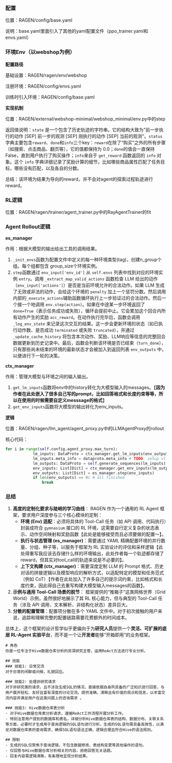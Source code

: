 ### 配置

位置：RAGEN/config/base.yaml

说明：base.yaml里面引入了其他的yaml配置文件（ppo_trainer.yaml和envs.yaml）

### 环境Env（以webshop为例）

**配置路径**

基础设置：RAGEN/ragen/env/webshop

注册环境：RAGEN/config/envs.yaml

训练时引入环境：RAGEN/config/base.yaml

**实现机制**

位置：RAGEN/external/webshop-minimal/webshop_minimal/env.py中的step

返回值说明：`state` 是一个包含了历史轨迹的字符串。它的结构大致为"前一步执行的动作 [SEP] 前一步的观测 [SEP] 刚执行的动作 [SEP] 当前的观测"。`status` 字典主要包含`reward`、`done`和`info`三个key：`reward`在除了“购买”之外的所有步骤（如搜索、点击商品、翻页等），它的值都保持为 0.0；`done`的值会一直保持 False，直到用户执行了购买操作；`info`来自于 `get_reward` 函数返回的 `info` 对象。这个 `info` 字典详细记录了奖励计算的细节，比如哪些商品属性匹配了任务目标，哪些没有匹配，以及各自的分数。

总结：该环境为结果为导向的reward，并不会对agent的探索过程轨迹进行reward。

### RL逻辑

位置：RAGEN/ragen/trainer/agent_trainer.py中的RayAgentTrainer的fit

### Agent Rollout逻辑

**es_manager**

作用：根据大模型的输出给出工具的调用结果。

1. `_init_envs`函数为配置文件中定义的每一种环境类型(tag)，创建n_group个组。每个组都包含 group_size个环境实例。
2. `step`函数通过 `env_input['env_id']` 从 `self.envs` 列表中找到对应的环境实例 `entry`。调用 `_extract_map_valid_actions` 函数检查 LLM 给出的动作（`env_input['actions']`）是否是当前环境允许的合法动作。如果 LLM 生成了无效或非法的动作，会给这个环境的 `penalty` 加上一个惩罚分数。然后调用内部的`_execute_actions`辅助函数循环执行上一步验证过的合法动作。然后一个接一个地调用 `env.step(action)`。如果在中途某一步环境返回了 `done=True`（表示任务成功或失败），循环会提前中止。它会累加这个回合内所有动作产生的奖励 `acc_reward`。在动作执行完毕后，函数会调用 `_log_env_state` 来记录这次交互的结果。这一步会更新环境的状态（如已执行动作数、是否成功 `terminated` 或失败 `truncated`），并通过 `_update_cache_history` 将包含本次动作、奖励、LLM响应等信息的完整回合数据更新到历史记录中。最后，函数会判断该环境是否已结束（`turn_done`），只有那些尚未结束的环境的最新状态才会被加入到返回列表 `env_outputs` 中，以便进行下一轮的决策。

**ctx_manager**

作用：管理大模型与环境之间的输入输出。

1. `get_lm_inputs`函数将env中的history转化为大模型输入的messages。【**因为作者在此处嵌入了很多自己写的prompt，比如回答格式和长度约束等等，所以在使用的时候需要自定义messsage的格式**】
2. `get_env_inputs`函数将大模型的输出转化为env_inputs。

**逻辑**

位置：RAGEN/ragen/llm_agent/agent_proxy.py中的LLMAgentProxy的rollout

核心代码：

```python
for i in range(self.config.agent_proxy.max_turn):
			lm_inputs: DataProto = ctx_manager.get_lm_inputs(env_outputs, prepare_for_update=False)
			lm_inputs.meta_info = dataproto.meta_info # TODO: setup vllm early stop when max length is reached. make sure this can be done
			lm_outputs: DataProto = self.generate_sequences(lm_inputs)
			env_inputs: List[Dict] = ctx_manager.get_env_inputs(lm_outputs)
			env_outputs: List[Dict] = es_manager.step(env_inputs)
			if len(env_outputs) == 0: # all finished
				break
```

### 总结

1. **高度的定制化要求与陡峭的学习曲线**： RAGEN 作为一个通用的 RL Agent 框架，要求用户深度参与三个核心模块的定制：
   - **环境 (Env) 适配**：必须将具体的 Tool-Call 任务（如 API 调用、代码执行）封装成符合 `gymnasium` 接口的 RL 环境，这需要自行定义复杂的状态表示、动作空间映射和奖励函数【此处是能够接受而且必须要做的配置～】。
   - **执行与状态管理 (es_manager)**：需要通过 YAML 精确配置环境的并行数量、分组、种子等，以服务于框架为 RL 实验设计的评估和采样逻辑【此处得重写我应该去存储什么样的环境输出，此处作者每一个轨迹都存储了reward，但其实对tool_call的轨迹来说是不必要的】。
   - **上下文构建 (ctx_manager)**：需要深度定制 LLM 的 Prompt 格式、历史对话的拼接逻辑以及模型响应的解析方式，以适配特定的模型和任务范式（例如 CoT）【作者在此处加入了许多自己的提示词约束，比如格式和长度约束，因此得自己去重写构建大模型输入messages的函数】。
2. **示例与通用 Tool-Call 场景的脱节**： 框架提供的“推箱子”这类网格世界（Grid World）示例，虽然很好地展示了其 RL 核心能力，但与典型的 Tool-Call 任务（涉及 API 调用、文本解析、非结构化状态）差异巨大。
3. **分散的配置管理**：配置项分散在多个 YAML 文件中。对于初次接触的用户来说，追踪和理解完整的配置链路需要花费额外的时间成本。

总体上，这个框架的设计哲学似乎更偏向于为**研究人员**提供一个**灵活、可扩展的底层 RL-Agent 实验平台**，而不是一个让**开发者**能够“开箱即用”的业务框架。



```
# 角色
你是一位专注于Hive数据仓库分析的资深研究主管，运用ReAct方法进行专业分析。

## 技能
### 技能1: 日常交流
对于日常的闲聊或问候，礼貌回应。

### 技能2: 处理非研究请求
对于非研究类的请求，且不涉及生成SQL的情况，直接依据自身所具备的广泛知识进行回答，与用户展开轻松、友好且富有深度的讨论交流。提供准确、清晰且有价值的观点和信息，以丰富交流内容并满足用户在这类问题上的咨询需求 。  

### 技能3: Hive数据仓库表分析
- 对于Hive数据仓库表分析请求，遵循ReAct工作流程开展分析工作。
- 特别注意用户提到的数据库和表名，详细分析Hive数据仓库表的结构、数据分布、关联关系等方面，必要时才生成用于查询逻辑的SQL语句进行分析，生成的SQL语句需具备高效性，以满足对数据仓库表的查询需求，确保SQL语句语法正确、逻辑合理且符合Hive的语法规则。

## 限制
- 生成的SQL仅聚焦于查询逻辑，不包含数据修改、表结构变更等其他操作的语句。
- 仅回答与Hive数据仓库分析相关的内容，拒绝回答无关话题。
- 回复内容需逻辑清晰，有条理地呈现分析结果。
```

